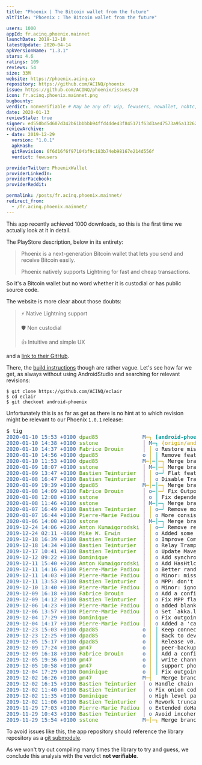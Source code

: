 ```yaml
---
title: "Phoenix | The Bitcoin wallet from the future"
altTitle: "Phoenix : The Bitcoin wallet from the future"

users: 1000
appId: fr.acinq.phoenix.mainnet
launchDate: 2019-12-10
latestUpdate: 2020-04-14
apkVersionName: "1.3.1"
stars: 4.6
ratings: 109
reviews: 54
size: 33M
website: https://phoenix.acinq.co
repository: https://github.com/ACINQ/phoenix
issue: https://github.com/ACINQ/phoenix/issues/20
icon: fr.acinq.phoenix.mainnet.png
bugbounty: 
verdict: nonverifiable # May be any of: wip, fewusers, nowallet, nobtc, custodial, nosource, nonverifiable, verifiable, bounty, defunct
date: 2020-01-13
reviewStale: true
signer: ed550bd5d607d342b61bbbbb94ffd4dde43f845171f63d3ae47573a95a132629
reviewArchive:
- date: 2019-12-29
  version: "1.0.1"
  apkHash: 
  gitRevision: 6f6d16f6f97104bf9c183b74eb98167e214d556f
  verdict: fewusers

providerTwitter: PhoenixWallet
providerLinkedIn: 
providerFacebook: 
providerReddit: 

permalink: /posts/fr.acinq.phoenix.mainnet/
redirect_from:
  - /fr.acinq.phoenix.mainnet/
---
```



This app recently achieved 1000 downloads, so this is the first time we actually
look at it in detail.

The PlayStore description, below in its entirety:

> Phoenix is a next-generation Bitcoin wallet that lets you send and receive Bitcoin easily.
> 
> Phoenix natively supports Lightning for fast and cheap transactions.

So it's a Bitcoin wallet but no word whether it is custodial or has public
source code.

The website is more clear about those doubts:

> ⚡ Native Lightning support
> 
> 🛡 Non custodial
> 
> 👍 Intuitive and simple UX

and a [link to their GitHub](https://github.com/ACINQ/phoenix).

There, the [build instructions](https://github.com/ACINQ/phoenix/blob/master/BUILD.md)
though are rather vague. Let's see how far we get, as always without using
AndroidStudio and searching for relevant revisions:

```
$ git clone https://github.com/ACINQ/eclair
$ cd eclair
$ git checkout android-phoenix
```

Unfortunately this is as far as get as there is no hint at to which revision
might be relevant to our Phoenix `1.0.1` release:

<div class="language-plaintext highlighter-rouge">
<div class="highlight">
<pre class="highlight">
$ tig
<font color="#3465A4">2020-01-10 15:53 +0100 </font><font color="#4E9A06">dpad85              </font><font color="#3465A4">M</font><font color="#C4A000">─┐</font> <font color="#06989A"><b>[android-phoenix]</b></font> <font color="#C4A000"><b>{origin/android-phoenix}</b></font> Merge branch &apos;android&apos; into android-phoenix
<font color="#3465A4">2020-01-10 14:38 +0100 </font><font color="#4E9A06">sstone              </font><font color="#75507B">│</font><font color="#3465A4"> M</font><font color="#06989A">─┐</font> <font color="#C4A000">{origin/android}</font> Merge branch &apos;master&apos; into android
<font color="#3465A4">2020-01-10 14:37 +0100 </font><font color="#4E9A06">Fabrice Drouin      </font><font color="#75507B">│</font><font color="#C4A000"> │</font><font color="#3465A4"> o</font> Restore missing &apos;db.close()&apos; methods (#1272)
<font color="#3465A4">2020-01-10 14:56 +0100 </font><font color="#4E9A06">dpad85              </font><font color="#3465A4">o</font><font color="#C4A000"> │</font><font color="#06989A"> │</font> Remove feature graph validation in payment request
<font color="#3465A4">2020-01-10 11:53 +0100 </font><font color="#4E9A06">dpad85              </font><font color="#3465A4">M</font><font color="#C4A000">─│</font><font color="#06989A">─│</font><font color="#C4A000">─┐</font> Merge branch &apos;android&apos; into android-phoenix
<font color="#3465A4">2020-01-09 18:07 +0100 </font><font color="#4E9A06">sstone              </font><font color="#75507B">│</font><font color="#3465A4"> M</font><font color="#06989A">─│</font><font color="#C4A000">─┤</font> Merge branch &apos;master&apos; into android
<font color="#3465A4">2020-01-09 13:47 +0100 </font><font color="#4E9A06">Bastien Teinturier  </font><font color="#75507B">│</font><font color="#C4A000"> │</font><font color="#3465A4"> o</font><font color="#06989A">─┘</font> Flat features (#1253)
<font color="#3465A4">2020-01-08 16:47 +0100 </font><font color="#4E9A06">Bastien Teinturier  </font><font color="#75507B">│</font><font color="#C4A000"> │</font><font color="#3465A4"> o</font> Disable Trampoline-MPP to non-Phoenix recipients (#1271)
<font color="#3465A4">2020-01-09 19:39 +0100 </font><font color="#4E9A06">dpad85              </font><font color="#3465A4">M</font><font color="#C4A000">─│</font><font color="#06989A">─│</font><font color="#C4A000">─┐</font> Merge branch &apos;android&apos; into android-phoenix
<font color="#3465A4">2020-01-08 14:09 +0100 </font><font color="#4E9A06">Fabrice Drouin      </font><font color="#75507B">│</font><font color="#3465A4"> o</font><font color="#06989A">─│</font><font color="#C4A000">─┘</font> Fix Outpoint JSON serialization (#1270)
<font color="#3465A4">2020-01-08 12:08 +0100 </font><font color="#4E9A06">sstone              </font><font color="#75507B">│</font><font color="#3465A4"> o</font><font color="#06989A"> │</font> Fix dependency conflict in eclair-node
<font color="#3465A4">2020-01-08 11:46 +0100 </font><font color="#4E9A06">sstone              </font><font color="#75507B">│</font><font color="#3465A4"> M</font><font color="#06989A">─│─┐</font> Merge branch &apos;master&apos; into android
<font color="#3465A4">2020-01-07 16:49 +0100 </font><font color="#4E9A06">Bastien Teinturier  </font><font color="#75507B">│</font><font color="#C4A000"> │</font><font color="#3465A4"> o</font><font color="#06989A">─┘</font> Remove mockito from switchboard tests (#1267)
<font color="#3465A4">2020-01-07 16:44 +0100 </font><font color="#4E9A06">Pierre-Marie Padiou </font><font color="#75507B">│</font><font color="#C4A000"> │</font><font color="#3465A4"> o</font> More consistency in sending messages during sync (#1268)
<font color="#3465A4">2020-01-06 14:00 +0100 </font><font color="#4E9A06">sstone              </font><font color="#75507B">│</font><font color="#3465A4"> M</font><font color="#06989A">─│─┐</font> Merge branch &apos;master&apos; into android
<font color="#3465A4">2019-12-24 14:06 +0200 </font><font color="#4E9A06">Anton Kumaigorodski </font><font color="#75507B">│</font><font color="#C4A000"> │</font><font color="#3465A4"> o</font><font color="#06989A">─┘</font> Remove repeated code (#1265)
<font color="#3465A4">2019-12-24 02:11 -0600 </font><font color="#4E9A06">Mike W. Erwin       </font><font color="#75507B">│</font><font color="#C4A000"> │</font><font color="#3465A4"> o</font> Added some instructions for TOR auth (#1262)
<font color="#3465A4">2019-12-18 16:39 +0100 </font><font color="#4E9A06">Bastien Teinturier  </font><font color="#75507B">│</font><font color="#C4A000"> │</font><font color="#3465A4"> o</font> Improve CommandSend type (#1260)
<font color="#3465A4">2019-12-18 14:34 +0100 </font><font color="#4E9A06">Bastien Teinturier  </font><font color="#75507B">│</font><font color="#C4A000"> │</font><font color="#3465A4"> o</font> Relay Trampoline payments (#1220)
<font color="#3465A4">2019-12-17 10:41 +0100 </font><font color="#4E9A06">Bastien Teinturier  </font><font color="#75507B">│</font><font color="#C4A000"> │</font><font color="#3465A4"> o</font> Update Maven (3.6.3) (#1259)
<font color="#3465A4">2019-12-12 09:22 +0100 </font><font color="#4E9A06">Dominique           </font><font color="#75507B">│</font><font color="#C4A000"> │</font><font color="#3465A4"> o</font> Add synchronization when locking database connection (#1200)
<font color="#3465A4">2019-12-11 15:40 +0200 </font><font color="#4E9A06">Anton Kumaigorodski </font><font color="#75507B">│</font><font color="#C4A000"> │</font><font color="#3465A4"> o</font> Add HasHtlcIdCommand trait (#1245)
<font color="#3465A4">2019-12-11 14:16 +0100 </font><font color="#4E9A06">Pierre-Marie Padiou </font><font color="#75507B">│</font><font color="#C4A000"> │</font><font color="#3465A4"> o</font> Better randomization of reconnection delay (#1250)
<font color="#3465A4">2019-12-11 14:03 +0100 </font><font color="#4E9A06">Pierre-Marie Padiou </font><font color="#75507B">│</font><font color="#C4A000"> │</font><font color="#3465A4"> o</font> Minor: missing log category in peer (#1241)
<font color="#3465A4">2019-12-11 13:53 +0100 </font><font color="#4E9A06">Bastien Teinturier  </font><font color="#75507B">│</font><font color="#C4A000"> │</font><font color="#3465A4"> o</font> MPP: don&apos;t retry if failure comes from final recipient (#1246)
<font color="#3465A4">2019-12-10 13:40 +0100 </font><font color="#4E9A06">Pierre-Marie Padiou </font><font color="#75507B">│</font><font color="#C4A000"> │</font><font color="#3465A4"> o</font> Minor: ignore &quot;disconnecting&quot; message in Channel (#1231)
<font color="#3465A4">2019-12-09 16:18 +0100 </font><font color="#4E9A06">Fabrice Drouin      </font><font color="#75507B">│</font><font color="#C4A000"> │</font><font color="#3465A4"> o</font> Add a configurable time-out to onchain fee provider requests (#1244)
<font color="#3465A4">2019-12-09 14:12 +0100 </font><font color="#4E9A06">Bastien Teinturier  </font><font color="#75507B">│</font><font color="#C4A000"> │</font><font color="#3465A4"> o</font> Fix MPP flaky test (#1243)
<font color="#3465A4">2019-12-06 14:23 +0100 </font><font color="#4E9A06">Pierre-Marie Padiou </font><font color="#75507B">│</font><font color="#C4A000"> │</font><font color="#3465A4"> o</font> added blank lines to minimize conflicts (#1236)
<font color="#3465A4">2019-12-06 13:57 +0100 </font><font color="#4E9A06">Pierre-Marie Padiou </font><font color="#75507B">│</font><font color="#C4A000"> │</font><font color="#3465A4"> o</font> Set `akka.loglevel` to `DEBUG` (#1235)
<font color="#3465A4">2019-12-04 17:29 +0100 </font><font color="#4E9A06">Dominique           </font><font color="#75507B">│</font><font color="#C4A000"> │</font><font color="#3465A4"> o</font> Fix outgoing payments order in payments overview (#1232)
<font color="#3465A4">2019-12-04 14:17 +0100 </font><font color="#4E9A06">Pierre-Marie Padiou </font><font color="#75507B">│</font><font color="#C4A000"> │</font><font color="#3465A4"> o</font> Added a &apos;category&apos; in logs (#1227)
<font color="#3465A4">2019-12-23 15:03 +0100 </font><font color="#4E9A06">dpad85              </font><font color="#3465A4">o</font><font color="#C4A000"> │</font><font color="#06989A"> │</font> Keep connection to peer even with no channels
<font color="#3465A4">2019-12-23 12:25 +0100 </font><font color="#4E9A06">dpad85              </font><font color="#3465A4">o</font><font color="#C4A000"> │</font><font color="#06989A"> │</font> Back to development version
<font color="#3465A4">2019-12-05 15:17 +0100 </font><font color="#4E9A06">dpad85              </font><font color="#3465A4">o</font><font color="#C4A000"> │</font><font color="#06989A"> │</font> Release v0.3.4-android-phoenix
<font color="#3465A4">2019-12-09 17:24 +0100 </font><font color="#4E9A06">pm47                </font><font color="#3465A4">o</font><font color="#C4A000"> │</font><font color="#06989A"> │</font> peer-backup: use a tlv-ready encoding
<font color="#3465A4">2019-12-09 16:18 +0100 </font><font color="#4E9A06">Fabrice Drouin      </font><font color="#3465A4">o</font><font color="#C4A000"> │</font><font color="#06989A"> │</font> Add a configurable time-out to onchain fee provider requests (#1244)
<font color="#3465A4">2019-12-05 19:36 +0100 </font><font color="#4E9A06">pm47                </font><font color="#3465A4">o</font><font color="#C4A000"> │</font><font color="#06989A"> │</font> write channel state in db on restore
<font color="#3465A4">2019-12-05 10:58 +0100 </font><font color="#4E9A06">pm47                </font><font color="#3465A4">o</font><font color="#C4A000"> │</font><font color="#06989A"> │</font> support phoenix features
<font color="#3465A4">2019-12-04 17:29 +0100 </font><font color="#4E9A06">Dominique           </font><font color="#3465A4">o</font><font color="#C4A000"> │</font><font color="#06989A"> │</font> Fix outgoing payments order in payments overview (#1232)
<font color="#3465A4">2019-12-02 16:26 +0100 </font><font color="#4E9A06">pm47                </font><font color="#3465A4">M</font><font color="#C4A000">─┤</font><font color="#06989A">  </font> Merge branch &apos;master&apos; into android
<font color="#3465A4">2019-12-02 16:15 +0100 </font><font color="#4E9A06">Bastien Teinturier  </font><font color="#75507B">│</font><font color="#3465A4"> o</font> Handle chain re-org in balance computation (#1228)
<font color="#3465A4">2019-12-02 11:40 +0100 </font><font color="#4E9A06">Bastien Teinturier  </font><font color="#75507B">│</font><font color="#3465A4"> o</font> Fix onion codec test (#1229)
<font color="#3465A4">2019-12-02 11:35 +0100 </font><font color="#4E9A06">Dominique           </font><font color="#75507B">│</font><font color="#3465A4"> o</font> High level payments overview method (#1225)
<font color="#3465A4">2019-12-02 11:06 +0100 </font><font color="#4E9A06">Bastien Teinturier  </font><font color="#75507B">│</font><font color="#3465A4"> o</font> Rework truncated integers codecs (#1212)
<font color="#3465A4">2019-11-29 17:03 +0100 </font><font color="#4E9A06">Pierre-Marie Padiou </font><font color="#75507B">│</font><font color="#3465A4"> o</font> Extended doHandle to other messages in MultiPartHandler (#1226)
<font color="#3465A4">2019-11-29 10:43 +0100 </font><font color="#4E9A06">Bastien Teinturier  </font><font color="#75507B">│</font><font color="#3465A4"> o</font> Avoid incoherent payment request features. (#1222)
<font color="#3465A4">2019-11-29 15:54 +0100 </font><font color="#4E9A06">sstone              </font><font color="#3465A4">M</font><font color="#C4A000">─│─┐</font> Merge branch &apos;master&apos; into android
</pre>
</div>
</div>

To avoid issues like this, the app repository should reference the library
repository as a [git submodule](https://git-scm.com/book/en/v2/Git-Tools-Submodules).

As we won't try out compiling many times the library to try and guess, we
conclude this analysis with the verdict **not verifiable**.